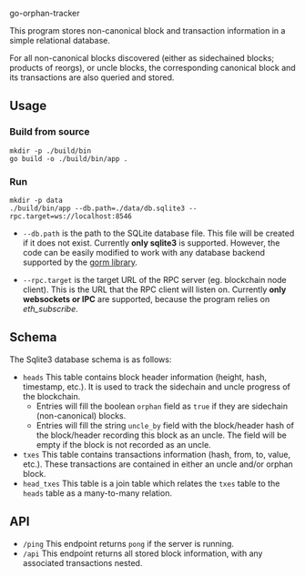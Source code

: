 go-orphan-tracker

This program stores non-canonical block and transaction information in a simple relational database.

For all non-canonical blocks discovered (either as sidechained blocks; products of reorgs), or uncle blocks,
the corresponding canonical block and its transactions are also queried and stored.

## Usage

### Build from source

```shell
mkdir -p ./build/bin
go build -o ./build/bin/app .
```

### Run

```shell
mkdir -p data
./build/bin/app --db.path=./data/db.sqlite3 --rpc.target=ws://localhost:8546
```

- `--db.path` is the path to the SQLite database file.
  This file will be created if it does not exist.
  Currently __only sqlite3__ is supported. However, the code can be easily modified to work
  with any database backend supported by the [gorm library](https://gorm.io).

- `--rpc.target` is the target URL of the RPC server (eg. blockchain node client).
  This is the URL that the RPC client will listen on.
  Currently __only websockets or IPC__ are supported, because the program relies on _eth_subscribe_.

## Schema

The Sqlite3 database schema is as follows:

- `heads` This table contains block header information (height, hash, timestamp, etc.).
  It is used to track the sidechain and uncle progress of the blockchain.
  - Entries will fill the boolean `orphan` field as `true` if they are sidechain (non-canonical) blocks.
  - Entries will fill the string `uncle_by` field with the block/header hash of the block/header recording this block as an uncle.
    The field will be empty if the block is not recorded as an uncle.
- `txes` This table contains transactions information (hash, from, to, value, etc.).
  These transactions are contained in either an uncle and/or orphan block.
- `head_txes` This table is a join table which relates the `txes` table to the `heads` table as a many-to-many relation.

## API

- `/ping` This endpoint returns `pong` if the server is running.
- `/api` This endpoint returns all stored block information, with any associated transactions nested.
